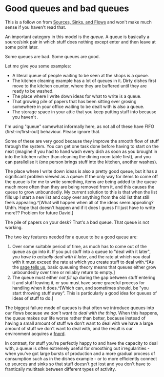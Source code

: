 # Good queues and bad queues

This is a follow on from [Sources, Sinks, and Flows](https://notebook.drmaciver.com/posts/2025-04-05-10:53.html) and won't make much sense if you haven't read that.

An important category in this model is the *queue*. A queue is basically a source/sink pair in which stuff does nothing except enter and then leave at some point later.

Some queues are bad. Some queues are good.

Let me give you some examples:

* A literal queue of people waiting to be seen at the shops is a queue.
* The kitchen cleaning example has a lot of queues in it. Dirty dishes first move to the kitchen counter, where they are buffered until they are ready to be washed.
* The place where I write down ideas for what to write is a queue.
* That growing pile of papers that has been sitting ever grosing somewhere in your office waiting to be dealt with is also a queue.
* The storage space in your attic that you keep putting stuff into because you haven't .

I'm using "queue" somewhat informally here, as not all of these have FIFO (first-in/first-out) behaviour. Please ignore that.

Some of these are very good because they improve the smooth flow of stuff through the system. You can get one task done before having to start on the next (imagine if you had to hand wash every dish as soon as you brought in into the kitchen rather than cleaning the dining room table first), and you can parallelise it (one person brings stuff into the kitchen, another washes).

The place where I write down ideas is also a pretty good queue, but it has a significant problem viewed as a queue: If the only way for items to come off the queue is for me to write something, items are being added to the queue much more often than they are being removed from it, and this causes the queue to grow unboundedly. My current solution to this is that when the list fills up I start a new list and copy over anything from the old list that still feels appealing.^[What will happen when all of the ideas seem appealing? Uhhh. Hope that doesn't happen and if it does I guess I'll just have to write more?? Problem for future David.]

The pile of papers on your desk? That's a bad queue. That queue is not working. 

The two key features needed for a queue to be a good queue are:

1. Over some suitable period of time, as much has to come out of the queue as go into it. If you put stuff into a queue to "deal with it later", *you have to actually deal with it later*, and the rate at which you deal with it must exceed the rate at which you create stuff to deal with.^[As the [sage tells us](https://x.com/tef_ebooks/status/875882791954677761), basic queueing theory means that queues either grow unboundedly over time or reliably return to empty.]
2. The queue must either *not fill up* during the gap between stuff entering it and stuff leaving it, or you must have some graceful process for handling when it does.^[Which can, and sometimes should, be "you start throwing stuff away". This is particularly a good idea for queues of ideas of stuff to do.]

The biggest failure mode of queues is that often we introduce queues into our flows because *we don't want to deal with the thing*. When this happens, the queue makes our life worse rather than better, because instead of having a small amount of stuff we don't want to deal with we have a large amount of stuff we don't want to deal with, and the result is our environment acquires a [fnord](https://notebook.drmaciver.com/posts/2020-05-06-09:51.html).

In contrast, for stuff you're perfectly happy to and have the capacity to deal with, a queue is often extremely useful for smoothing out irregularities - when you've got large bursts of production and a more gradual process of consumption such as in the dishes example - or to more efficiently connect up sources and sinks so that stuff doesn't get lost and you don't have to frantically multitask between different types of activity.

